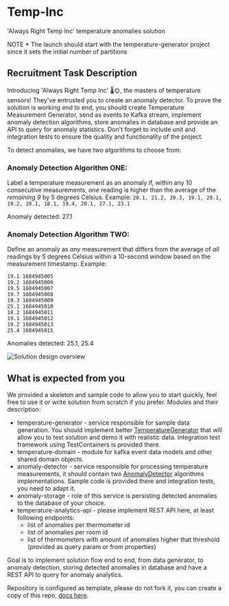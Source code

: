 # Temp-Inc
'Always Right Temp Inc' temperature anomalies solution 

NOTE * The launch should start with the temperature-generator project since it sets the initial number of partitions
## Recruitment Task Description

Introducing 'Always Right Temp Inc' 🌡️🌞, the masters of temperature sensors! They've entrusted you to create an anomaly detector.
To prove the solution is working end to end, you should create Temperature Measurement Generator, send as events to Kafka stream, implement anomaly detection algorithms, store anomalies in database and provide an API to query for anomaly statistics.
Don't forget to include unit and integration tests to ensure the quality and functionality of the project.

To detect anomalies, we have two algorithms to choose from:

### Anomaly Detection Algorithm ONE:
Label a temperature measurement as an anomaly if, within any 10 consecutive measurements, *one* reading is higher than the average of the *remaining 9* by 5 degrees Celsius.
Example:
```20.1, 21.2, 20.3, 19.1, 20.1, 19.2, 20.1, 18.1, 19.4, 20.1, 27.1, 23.1```

Anomaly detected: 27.1

### Anomaly Detection Algorithm TWO:
Define an anomaly as *any* measurement that differs from the average of *all* readings by 5 degrees Celsius within a 10-second window based on the measurement timestamp.
Example:

```
19.1 1684945005
19.2 1684945006
19.5 1684945007
19.7 1684945008
19.3 1684945009
25.1 1684945010
18.2 1684945011
19.1 1684945012
19.2 1684945013
25.4 1684945015
```
Anomalies detected: 25.1, 25.4


![Solution design overview](doc/image1.png?raw=true "Solution design overview")

## What is expected from you

We provided a skeleton and sample code to allow you to start quickly, feel free to use it or write solution from scratch if you prefer. 
Modules and their description:
* temperature-generator - service responsible for sample data generation. You should implement better [TemperatureGenerator](temperature-generator%2Fsrc%2Fmain%2Fjava%2Fio%2Fkontak%2Fapps%2Ftemperature%2Fgenerator%2FTemperatureGenerator.java) that will allow you to test solution and demo it with realistic data. Integration test framework using TestContainers is provided there.
* temperature-domain - module for kafka event data models and other shared domain objects.
* anomaly-detector - service responsible for processing temperature measurements, it should contain two [AnomalyDetector](anomaly-detector%2Fsrc%2Fmain%2Fjava%2Fio%2Fkontak%2Fapps%2Fanomaly%2Fdetector%2FAnomalyDetector.java) algorithms implementations. Sample code is provided there and integration tests, you need to adapt it.
* anomaly-storage - role of this service is persisting detected anomalies to the database of your choice.
* temperature-analytics-api - please implement REST API here, at least following endpoints: 
  * list of anomalies per thermometer id
  * list of anomalies per room id
  * list of thermometers with amount of anomalies higher that threshold (provided as query param or from properties)

Goal is to implement solution flow end to end, from data generator, to anomaly detection, storing detected anomalies in database and have a REST API to query for anomaly analytics.
  
Repository is configured as template, please do not fork it, you can create a copy of this repo, [docs here](https://docs.github.com/en/repositories/creating-and-managing-repositories/creating-a-repository-from-a-template#creating-a-repository-from-a-template).